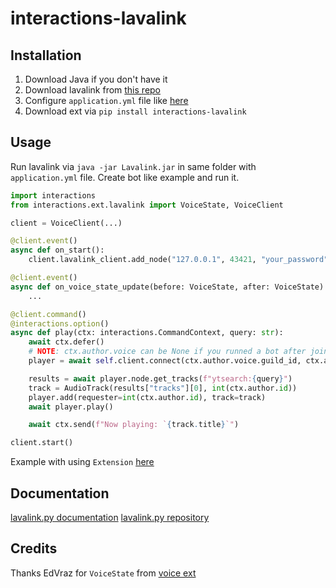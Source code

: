 # interactions-lavalink

## Installation

1. Download Java if you don't have it
2. Download lavalink from [this repo](https://github.com/freyacodes/Lavalink)
3. Configure `application.yml` file like [here](https://github.com/freyacodes/Lavalink/blob/master/LavalinkServer/application.yml.example)
4. Download ext via `pip install interactions-lavalink`

## Usage

Run lavalink via `java -jar Lavalink.jar` in same folder with `application.yml` file.
Create bot like example and run it.

```python
import interactions
from interactions.ext.lavalink import VoiceState, VoiceClient

client = VoiceClient(...)

@client.event()
async def on_start():
    client.lavalink_client.add_node("127.0.0.1", 43421, "your_password", "eu")  # Copy host, port and password from `application.yml`

@client.event()
async def on_voice_state_update(before: VoiceState, after: VoiceState):
    ...

@client.command()
@interactions.option()
async def play(ctx: interactions.CommandContext, query: str):
    await ctx.defer()
    # NOTE: ctx.author.voice can be None if you runned a bot after joining the voice channel
    player = await self.client.connect(ctx.author.voice.guild_id, ctx.author.voice.channel_id)

    results = await player.node.get_tracks(f"ytsearch:{query}")
    track = AudioTrack(results["tracks"][0], int(ctx.author.id))
    player.add(requester=int(ctx.author.id), track=track)
    await player.play()

    await ctx.send(f"Now playing: `{track.title}`")

client.start()
```

Example with using `Extension` [here](https://github.com/Damego/interactions-lavalink/tree/main/examples)

## Documentation

[lavalink.py documentation](https://lavalink.readthedocs.io/en/master/)
[lavalink.py repository](https://github.com/Devoxin/Lavalink.py)

## Credits

Thanks EdVraz for `VoiceState` from [voice ext](https://github.com/interactions-py/voice)
